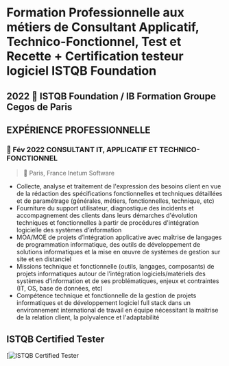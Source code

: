 # Formation Professionnelle aux métiers de Consultant Applicatif, Technico-Fonctionnel, Test et Recette + Certification testeur logiciel ISTQB Foundation 
## 2022   ISTQB Foundation / IB Formation Groupe Cegos de Paris

## EXPÉRIENCE PROFESSIONNELLE
### 📅 Fév 2022   CONSULTANT IT, APPLICATIF ET TECHNICO-FONCTIONNEL 
>  📍 Paris, France	 Inetum Software
*	Collecte, analyse et traitement de l'expression des besoins client en vue de la rédaction des spécifications fonctionnelles et techniques détaillées et de paramétrage (générales, métiers, fonctionnelles, technique, etc)
*	Fourniture du support utilisateur, diagnostique des incidents et accompagnement des clients dans leurs démarches d'évolution techniques et fonctionnelles à partir de procédures d'intégration logicielle des systèmes d’information
*	MOA/MOE de projets d’intégration applicative avec maîtrise de langages de programmation informatique, des outils de développement de solutions informatiques et la mise en œuvre de systèmes de gestion sur site et en distanciel
*	Missions technique et fonctionnelle (outils, langages, composants) de projets informatiques autour de l’intégration logiciels/matériels des systèmes d'information et de ses problématiques, enjeux et contraintes (IT, OS, base de données, etc)
*	Compétence technique et fonctionnelle de la gestion de projets informatiques et de développement logiciel full stack dans un environnement international de travail en équipe nécessitant la maitrise de la relation client, la polyvalence et l'adaptabilité

## ISTQB Certified Tester
[![ISTQB Certified Tester](https://www.certible.com/static/img/ctfl.png)

